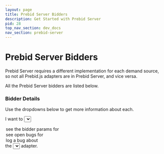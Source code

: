 ```yaml
---
layout: page
title: Prebid Server Bidders
description: Get Started with Prebid Server
pid: 28
top_nav_section: dev_docs
nav_section: prebid-server
---
```

<style>
.output-workspace {
  margin-top: 3em;
}
</style>
<script type="text/javascript" src="{{site.baseurl}}/assets/js/prebid-server-api.js"></script>
<div class="bs-docs-section" markdown="1">

# Prebid Server Bidders

Prebid Server requires a different implementation for each demand source, so not all Prebid.js adapters are in Prebid Server, and vice versa.

All the Prebid Server bidders are listed below.

<ul id="prebid-server-bidder-list"></ul>

### Bidder Details

Use the dropdowns below to get more information about each.

<span>I want to </span>
<select id="purpose-dropdown">
  <option value="bidder-params">see the bidder params for</option>
  <option value="see-bugs">see open bugs for</option>
  <option value="file-bug">log a bug about</option>
</select>
<span> the </span>
<select id="bidder-dropdown"></select>
<span> adapter.</span>
<div id="output-workspace" class="output-workspace"></div>
</div>
<script type="text/javascript" async>
(function() {
    function newOption(text) {
      var element = document.createElement("option");
      element.value = text;
      element.innerHTML = text;
      return element;
    }
    function newButton(link, text) {
      var button = document.createElement("button");
      button.type = "button";
      button.innerHTML = text;
      button.addEventListener("click", function() {
        window.location = link;
      });
      return button;
    }
    function syncOutput() {
      var output = document.getElementById("output-workspace");
      output.innerHTML = "";
      var purpose = document.getElementById("purpose-dropdown").value;
      var bidder = document.getElementById("bidder-dropdown").value;
      if (purpose == "bidder-params") {
        var caveat = document.createElement("span");
        caveat.innerHTML = "Prebid Server enforces bidder params with <a href=\"https://spacetelescope.github.io/understanding-json-schema/\">JSON schemas.</a>. Today, the best documentation is the schema itself.";
        var button = newButton("https://github.com/prebid/prebid-server/blob/master/static/bidder-params/" + bidder + ".json", "show me the schema");
        output.appendChild(caveat);
        output.appendChild(document.createElement("br"));
        output.appendChild(document.createElement("br"));
        output.appendChild(button);
      } else if (purpose == "see-bugs") {
        var button = newButton("https://github.com/prebid/prebid-server/issues?utf8=%E2%9C%93&q=is%3Aissue+is%3Aopen+label%3Abug+%5B" + bidder + "%5D+in%3Atitle+", "Do it!");
        output.appendChild(button);
      } else if (purpose == "file-bug") {
        var button = newButton("https://github.com/prebid/prebid-server/issues/new?title=[" + bidder + "]+(your+bug+description+here)&body=Describe+the+bug+here.+Include+a+sample+request+if+possible.", "Do it!");
        output.appendChild(button);
      } else {
        output.innerHTML = "Uh oh! This option was never implemented. Please <a href=\"https://github.com/prebid/prebid.github.io/issues/new\">file a bug</a> or <a href=\"https://github.com/prebid/prebid.github.io/compare\">submit a PR</a> to fix it.";
      }
    }
    function onSuccess(bidders) {
        bidders.sort();
	// populate the unordered list
        var list = document.getElementById("prebid-server-bidder-list");
        for (var i = 0; i < bidders.length; i++) {
            var thisElement = document.createElement("li")
            thisElement.innerHTML = bidders[i]
            list.appendChild(thisElement)
        }
	// populate the dropdown
        var bidderDropdown = document.getElementById("bidder-dropdown");
        for (var i = 0; i < bidders.length; i++) {
            bidderDropdown.appendChild(newOption(bidders[i]));
        }
        // syncOutput() & event listeners can only be attached after we've fetched the bidders. Otherwise `bidder-dropdown.value` is null.
        document.getElementById("purpose-dropdown").addEventListener("change", syncOutput)
        document.getElementById("bidder-dropdown").addEventListener("change", syncOutput)
        syncOutput();
    }
    function onError(status, err) {
        var list = document.getElementById("prebid-server-bidder-list");
        var ulErr = document.createElement("span");
        ulErr.innerHTML = "<ul><strong>Failed to fetch Prebid Server adapters</strong>. HTTP status: " + status + ". error: " + err + "</ul>";
        list.parentNode.replaceChild(ulErr, list);


        var dropdown = document.getElementById("bidder-dropdown");
        var dropErr = document.createElement("span");
        dropErr.innerHTML = "{Error}";
        dropdown.parentNode.replaceChild(dropErr, dropdown);
    }

    pbs.fetchBidders(onSuccess, onError);
})();
</script>
